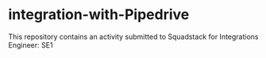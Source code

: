 # integration-with-Pipedrive
This repository contains an activity submitted to Squadstack for Integrations Engineer: SE1
